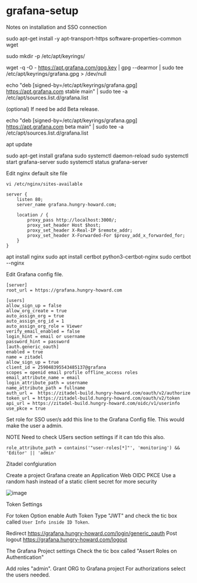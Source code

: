 # grafana-setup
Notes on installation and SSO connection

sudo apt-get install -y apt-transport-https software-properties-common wget

sudo mkdir -p /etc/apt/keyrings/

wget -q -O - https://apt.grafana.com/gpg.key | gpg --dearmor | sudo tee /etc/apt/keyrings/grafana.gpg > /dev/null

echo "deb [signed-by=/etc/apt/keyrings/grafana.gpg] https://apt.grafana.com stable main" | sudo tee -a /etc/apt/sources.list.d/grafana.list

(optional) If need be  add Beta release.

echo "deb [signed-by=/etc/apt/keyrings/grafana.gpg] https://apt.grafana.com beta main" | sudo tee -a /etc/apt/sources.list.d/grafana.list

apt update

sudo apt-get install grafana
sudo systemctl daemon-reload
sudo systemctl start grafana-server
sudo systemctl status grafana-server


Edit  nginx default site file 
```
vi /etc/nginx/sites-available
```
```
server {
    listen 80;
    server_name grafana.hungry-howard.com;

    location / {
        proxy_pass http://localhost:3000/;
        proxy_set_header Host $host;
        proxy_set_header X-Real-IP $remote_addr;
        proxy_set_header X-Forwarded-For $proxy_add_x_forwarded_for;
    }
}
```


apt install nginx
sudo apt install certbot python3-certbot-nginx
sudo certbot --nginx

Edit Grafana config file.
```
[server]
root_url = https://grafana.hungry-howard.com

[users]
allow_sign_up = false
allow_org_create = true
auto_assign_org = true
auto_assign_org_id = 1
auto_assign_org_role = Viewer
verify_email_enabled = false
login_hint = email or username
password_hint = password
[auth.generic_oauth]
enabled = true
name = zitadel
allow_sign_up = true
client_id = 259048395543485137@grafana 
scopes = openid email profile offline_access roles 
email_attribute_name = email
login_attribute_path = username
name_attribute_path = fullname
auth_url =  https://zitadel-build.hungry-howard.com/oauth/v2/authorize
token_url = https://zitadel-build.hungry-howard.com/oauth/v2/token
api_url = https://zitadel-build.hungry-howard.com/oidc/v1/userinfo 
use_pkce = true
```

Set role for SSO user/s add this line to the Grafana Config file. This would make the user a admin.

NOTE Need to check USers section settings  if it can tdo this also.
```
role_attribute_path = contains('"user-roles[*]"', 'monitoring') && 'Editor' || 'admin'
```
Zitadel confgiuration

Create a project  Grafana
create an Application  Web OIDC PKCE Use a random hash instead of a static client secret for more security

![image](https://github.com/HungryHowies/grafana-setup/assets/22652276/cdfcc538-5f7f-41d9-b114-fe907a3d9f3c)

Token Settings

For  token Option  enable Auth Token Type "JWT" and check the tic box called ```User Info inside ID Token```.

Redirect
https://grafana.hungry-howard.com/login/generic_oauth
Post logout
https://grafana.hungry-howard.com/logout

The Grafana Project settings
Check the tic box called "Assert Roles on Authentication"

Add roles "admin".
Grant  ORG to Grafana project
For authorizations select the users needed.











